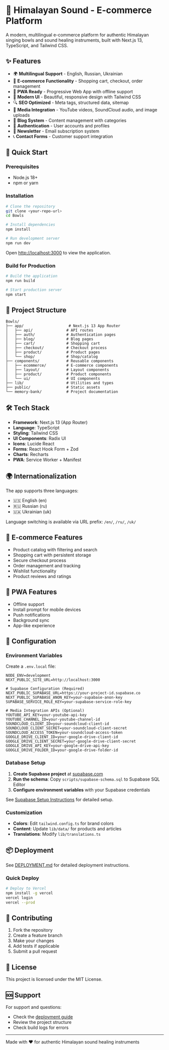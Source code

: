 # 🎵 Himalayan Sound - E-commerce Platform

A modern, multilingual e-commerce platform for authentic Himalayan singing bowls and sound healing instruments, built with Next.js 13, TypeScript, and Tailwind CSS.

## ✨ Features

- 🌍 **Multilingual Support** - English, Russian, Ukrainian
- 🛒 **E-commerce Functionality** - Shopping cart, checkout, order management
- 📱 **PWA Ready** - Progressive Web App with offline support
- 🎨 **Modern UI** - Beautiful, responsive design with Tailwind CSS
- 🔍 **SEO Optimized** - Meta tags, structured data, sitemap
- 🎵 **Media Integration** - YouTube videos, SoundCloud audio, and image uploads
- 📝 **Blog System** - Content management with categories
- 🔐 **Authentication** - User accounts and profiles
- 📧 **Newsletter** - Email subscription system
- 📞 **Contact Forms** - Customer support integration

## 🚀 Quick Start

### Prerequisites

- Node.js 18+ 
- npm or yarn

### Installation

```bash
# Clone the repository
git clone <your-repo-url>
cd Bowls

# Install dependencies
npm install

# Run development server
npm run dev
```

Open [http://localhost:3000](http://localhost:3000) to view the application.

### Build for Production

```bash
# Build the application
npm run build

# Start production server
npm start
```

## 📁 Project Structure

```
Bowls/
├── app/                    # Next.js 13 App Router
│   ├── api/               # API routes
│   ├── auth/              # Authentication pages
│   ├── blog/              # Blog pages
│   ├── cart/              # Shopping cart
│   ├── checkout/          # Checkout process
│   ├── product/           # Product pages
│   └── shop/              # Shop/catalog
├── components/            # Reusable components
│   ├── ecommerce/         # E-commerce components
│   ├── layout/            # Layout components
│   ├── product/           # Product components
│   └── ui/                # UI components
├── lib/                   # Utilities and types
├── public/                # Static assets
└── memory-bank/           # Project documentation
```

## 🛠️ Tech Stack

- **Framework**: Next.js 13 (App Router)
- **Language**: TypeScript
- **Styling**: Tailwind CSS
- **UI Components**: Radix UI
- **Icons**: Lucide React
- **Forms**: React Hook Form + Zod
- **Charts**: Recharts
- **PWA**: Service Worker + Manifest

## 🌍 Internationalization

The app supports three languages:
- 🇺🇸 English (en)
- 🇷🇺 Russian (ru) 
- 🇺🇦 Ukrainian (uk)

Language switching is available via URL prefix: `/en/`, `/ru/`, `/uk/`

## 🛒 E-commerce Features

- Product catalog with filtering and search
- Shopping cart with persistent storage
- Secure checkout process
- Order management and tracking
- Wishlist functionality
- Product reviews and ratings

## 📱 PWA Features

- Offline support
- Install prompt for mobile devices
- Push notifications
- Background sync
- App-like experience

## 🔧 Configuration

### Environment Variables

Create a `.env.local` file:

```env
NODE_ENV=development
NEXT_PUBLIC_SITE_URL=http://localhost:3000

# Supabase Configuration (Required)
NEXT_PUBLIC_SUPABASE_URL=https://your-project-id.supabase.co
NEXT_PUBLIC_SUPABASE_ANON_KEY=your-supabase-anon-key
SUPABASE_SERVICE_ROLE_KEY=your-supabase-service-role-key

# Media Integration APIs (Optional)
YOUTUBE_API_KEY=your-youtube-api-key
YOUTUBE_CHANNEL_ID=your-youtube-channel-id
SOUNDCLOUD_CLIENT_ID=your-soundcloud-client-id
SOUNDCLOUD_CLIENT_SECRET=your-soundcloud-client-secret
SOUNDCLOUD_ACCESS_TOKEN=your-soundcloud-access-token
GOOGLE_DRIVE_CLIENT_ID=your-google-drive-client-id
GOOGLE_DRIVE_CLIENT_SECRET=your-google-drive-client-secret
GOOGLE_DRIVE_API_KEY=your-google-drive-api-key
GOOGLE_DRIVE_FOLDER_ID=your-google-drive-folder-id
```

### Database Setup

1. **Create Supabase project** at [supabase.com](https://supabase.com)
2. **Run the schema**: Copy `scripts/supabase-schema.sql` to Supabase SQL Editor
3. **Configure environment variables** with your Supabase credentials

See [Supabase Setup Instructions](./docs/supabase-setup-instructions.md) for detailed setup.

### Customization

- **Colors**: Edit `tailwind.config.ts` for brand colors
- **Content**: Update `lib/data/` for products and articles
- **Translations**: Modify `lib/translations.ts`

## 📦 Deployment

See [DEPLOYMENT.md](./DEPLOYMENT.md) for detailed deployment instructions.

### Quick Deploy

```bash
# Deploy to Vercel
npm install -g vercel
vercel login
vercel --prod
```

## 🤝 Contributing

1. Fork the repository
2. Create a feature branch
3. Make your changes
4. Add tests if applicable
5. Submit a pull request

## 📄 License

This project is licensed under the MIT License.

## 🆘 Support

For support and questions:
- Check the [deployment guide](./DEPLOYMENT.md)
- Review the project structure
- Check build logs for errors

---

Made with ❤️ for authentic Himalayan sound healing instruments 